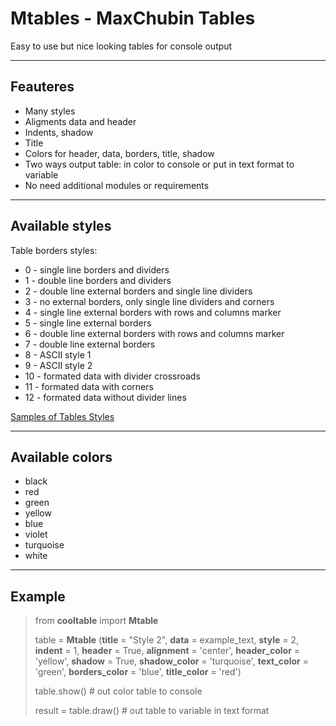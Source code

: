 # Mtables - MaxChubin Tables
Easy to use but nice looking tables for console output
***
## Feauteres
* Many styles
* Aligments data and header
* Indents, shadow
* Title
* Colors for header, data, borders, title, shadow
* Two ways output table: in color to console or put in text format to variable
* No need additional modules or requirements
***
## Available styles
Table borders styles:
* 0 - single line borders and dividers
*	1 - double line borders and dividers
*	2 - double line external borders and single line dividers
*	3 - no external borders, only single line dividers and corners
*	4 - single line external borders with rows and columns marker
*	5 - single line external borders
*	6 - double line external borders with rows and columns marker
*	7 - double line external borders
*	8 - ASCII style 1
*	9 - ASCII style 2
*	10 - formated data with divider crossroads 
*	11 - formated data with corners
*	12 - formated data without divider lines

[Samples of Tables Styles](https://downloader.disk.yandex.ru/disk/19bb057fe568b48604491899b728d643f17da7ce8a0b5cb98009ae823eeabe95/6258cde0/gvQ_iwuEdTJ9sQTh5CADwuiGa49bgm1dBkcrxBn9Pb1Z7V9SMYGTB3MhFoWc37APz2h5P6h3glIJF2gSM5Fpkg%3D%3D?uid=0&filename=styles0-3.png&disposition=inline&hash=&limit=0&content_type=image%2Fpng&owner_uid=0&fsize=28023&hid=719bc93a21d1a66b0d5c3c93f2e1b704&media_type=image&tknv=v2&etag=c68cc3f2bbd5b6ca82f8a0083063e6b4)

***
## Available colors
* black
* red
* green
* yellow
* blue
* violet
* turquoise
* white
***
## Example
>from **cooltable** import **Mtable**
>
>table = **Mtable** (__title__ = "Style 2", __data__ = example_text, __style__ = 2, __indent__ = 1, __header__ = True, __alignment__ = 'center', __header_color__ = 'yellow', __shadow__ = True, __shadow_color__ = 'turquoise', __text_color__ = 'green', __borders_color__ = 'blue', __title_color__ = 'red')
>
>table.show()    # out color table to console
>
>result = table.draw()  # out table to variable in text format
